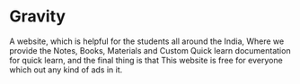 # Gravity
A website, which is helpful for the students all around the India, Where we provide the Notes, Books, Materials and Custom Quick learn documentation for quick learn, and the final thing is that This website is free for everyone which out any kind of ads in it.

